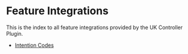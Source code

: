 # Feature Integrations

This is the index to all feature integrations provided by the UK Controller Plugin.

- [Intention Codes](IntentionCode.md)
